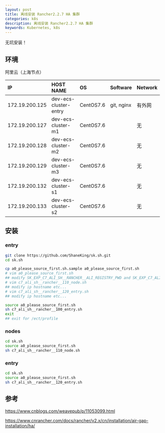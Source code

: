 ```yaml
---
layout: post
title: 离线安装 Rancher2.2.7 HA 集群
categories: k8s
description: 离线安装 Rancher2.2.7 HA 集群
keywords: Kubernetes, k8s
---
```



无坑安装！

## 环境
阿里云（上海节点）

| IP             | HOST NAME             | OS        | Software    | Network |
| :------------- | :-------------------- | :-------- | :---------- | :------ |
| 172.19.200.125 | dev-ecs-cluster-entry | CentOS7.6 | git, nginx  | 有外网   |
| 172.19.200.127 | dev-ecs-cluster-m1    | CentOS7.6 |             | 无      |  
| 172.19.200.128 | dev-ecs-cluster-m2    | CentOS7.6 |             | 无      |  
| 172.19.200.129 | dev-ecs-cluster-m3    | CentOS7.6 |             | 无      |  
| 172.19.200.132 | dev-ecs-cluster-s1    | CentOS7.6 |             | 无      |  
| 172.19.200.133 | dev-ecs-cluster-s2    | CentOS7.6 |             | 无      |  

## 安装
### entry
```bash
git clone https://github.com/ShaneKing/sk.sh.git
cd sk.sh

cp a0_please_source_first.sh.sample a0_please_source_first.sh
# vim a0_please_source_first.sh 
## modify SK_EXP_C7_ALI_SH__RANCHER__ALI_REGISTRY_PWD and SK_EXP_C7_ALI_SH__RANCHER__RANCHER_USR_PWD
# vim c7_ali_sh__rancher__110_node.sh
## modify ip hostname etc...
# vim c7_ali_sh__rancher__120_entry.sh
## modify ip hostname etc...

source a0_please_source_first.sh
sh c7_ali_sh__rancher__100_entry.sh
exit
## exit for /ect/profile
```

### nodes
```bash
cd sk.sh
source a0_please_source_first.sh
sh c7_ali_sh__rancher__110_node.sh
```

### entry
```bash
cd sk.sh
source a0_please_source_first.sh
sh c7_ali_sh__rancher__120_entry.sh
```

## 参考
<https://www.cnblogs.com/weavepub/p/11053099.html>

<https://www.cnrancher.com/docs/rancher/v2.x/cn/installation/air-gap-installation/ha/>
